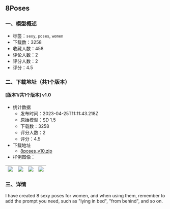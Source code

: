 ## 8Poses
### 一、模型概述

- 标签：`sexy`, `poses`, `women`
- 下载数：3258
- 收藏人数：458
- 评论人数：2
- 评分人数：2
- 评分：4.5

### 二、下载地址（共1个版本）

#### [版本1/共1个版本] v1.0

- 统计数据
  - 发布时间：2023-04-25T11:11:43.218Z
  - 原始模型：SD 1.5
  - 下载数：3258
  - 评分人数：2
  - 评分：4.5
- 下载地址
  - [8poses_v10.zip](https://civitai.com/api/download/models/54937)
- 样例图像：

| <img src="https://image.civitai.com/xG1nkqKTMzGDvpLrqFT7WA/41e8d36f-a0e0-4437-a032-a5ad0048ed00/width=450/594398.jpeg" /> | <img src="https://image.civitai.com/xG1nkqKTMzGDvpLrqFT7WA/64e5e8a1-e3d9-47a8-c1e6-5ae692dcdc00/width=450/594390.jpeg" /> | <img src="https://image.civitai.com/xG1nkqKTMzGDvpLrqFT7WA/aa1687d7-50e5-4db6-fd67-6fd680521800/width=450/594393.jpeg" /> | <img src="https://image.civitai.com/xG1nkqKTMzGDvpLrqFT7WA/5ea37d9a-b9e3-4445-be23-9d34d9b20100/width=450/594391.jpeg" /> |
| ---- | ---- | ---- | ---- |


### 三、详情
<p>I have created 8 sexy poses for women, and when using them, remember to add the prompt you need, such as "lying in bed", "from behind", and so on.</p>